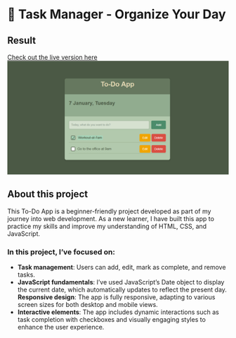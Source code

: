 # 📝 Task Manager - Organize Your Day

## Result
[Check out the live version here](https://047hashim.github.io/my-todo-app/)
![Project Screenshot](./images/todo-screenshot.png)

## About this project

This To-Do App is a beginner-friendly project developed as part of my journey into web development. As a new learner, I have built this app to practice my skills and improve my understanding of HTML, CSS, and JavaScript.
### In this project, I’ve focused on:

- **Task management**: Users can add, edit, mark as complete, and remove tasks.
- **JavaScript fundamentals**: I’ve used JavaScript’s Date object to display the current date, which automatically updates to reflect the present day.
 **Responsive design**: The app is fully responsive, adapting to various screen sizes for both desktop and mobile views.
- **Interactive elements**: The app includes dynamic interactions such as task completion with checkboxes and visually engaging styles to enhance the user experience.

